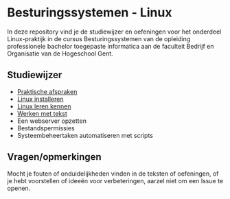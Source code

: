 # Besturingssystemen - Linux

In deze repository vind je de studiewijzer en oefeningen voor het onderdeel Linux-praktijk in de cursus Besturingssystemen van de opleiding professionele bachelor toegepaste informatica aan de faculteit Bedrijf en Organisatie van de Hogeschool Gent.

## Studiewijzer

* [Praktische afspraken](studiewijzer/praktisch.md)
* [Linux installeren](studiewijzer/installatie.md)
* [Linux leren kennen](studiewijzer/verkenning.md)
* [Werken met tekst](studiewijzer/tekst.md)
* Een webserver opzetten
* Bestandspermissies
* Systeembeheertaken automatiseren met scripts

## Vragen/opmerkingen

Mocht je fouten of onduidelijkheden vinden in de teksten of oefeningen, of je hebt voorstellen of ideeën voor verbeteringen, aarzel niet om een Issue te openen.


